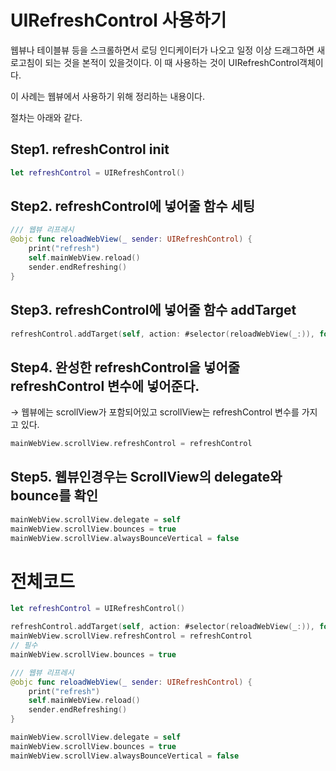 # UIRefreshControl 사용하기

웹뷰나 테이블뷰 등을 스크롤하면서 로딩 인디케이터가 나오고 일정 이상 드래그하면 새로고침이 되는 것을 본적이 있을것이다. 이 때 사용하는 것이 UIRefreshControl객체이다. 

이 사례는 웹뷰에서 사용하기 위해 정리하는 내용이다. 

절차는 아래와 같다. 

## Step1. refreshControl init

```swift
let refreshControl = UIRefreshControl()

```

## Step2. refreshControl에 넣어줄 함수 세팅

```swift
/// 웹뷰 리프레시
@objc func reloadWebView(_ sender: UIRefreshControl) {
    print("refresh")
    self.mainWebView.reload()
    sender.endRefreshing()
}
```

## Step3. refreshControl에 넣어줄 함수 addTarget

```swift
refreshControl.addTarget(self, action: #selector(reloadWebView(_:)), for: .valueChanged)

```

## Step4. 완성한 refreshControl을 넣어줄 refreshControl 변수에 넣어준다.

→ 웹뷰에는 scrollView가 포함되어있고 scrollView는 refreshControl 변수를 가지고 있다.

```swift
mainWebView.scrollView.refreshControl = refreshControl
```

## Step5. 웹뷰인경우는 ScrollView의 delegate와  bounce를 확인

 

```swift
mainWebView.scrollView.delegate = self
mainWebView.scrollView.bounces = true
mainWebView.scrollView.alwaysBounceVertical = false

```

# 전체코드

```swift
let refreshControl = UIRefreshControl()

refreshControl.addTarget(self, action: #selector(reloadWebView(_:)), for: .valueChanged)
mainWebView.scrollView.refreshControl = refreshControl
// 필수
mainWebView.scrollView.bounces = true

/// 웹뷰 리프레시
@objc func reloadWebView(_ sender: UIRefreshControl) {
    print("refresh")
    self.mainWebView.reload()
    sender.endRefreshing()
}

mainWebView.scrollView.delegate = self
mainWebView.scrollView.bounces = true
mainWebView.scrollView.alwaysBounceVertical = false
```
